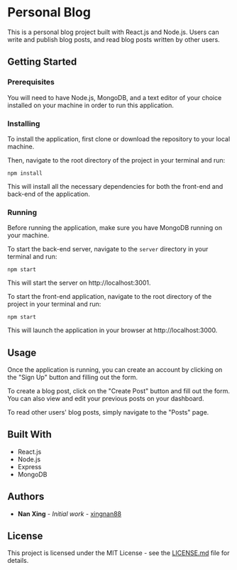 # Personal Blog

This is a personal blog project built with React.js and Node.js. Users can write and publish blog posts, and read blog posts written by other users.

## Getting Started

### Prerequisites

You will need to have Node.js, MongoDB, and a text editor of your choice installed on your machine in order to run this application.

### Installing

To install the application, first clone or download the repository to your local machine. 

Then, navigate to the root directory of the project in your terminal and run:

```
npm install
```

This will install all the necessary dependencies for both the front-end and back-end of the application.

### Running

Before running the application, make sure you have MongoDB running on your machine. 

To start the back-end server, navigate to the `server` directory in your terminal and run:

```
npm start
```

This will start the server on http://localhost:3001.

To start the front-end application, navigate to the root directory of the project in your terminal and run:

```
npm start
```

This will launch the application in your browser at http://localhost:3000.

## Usage

Once the application is running, you can create an account by clicking on the "Sign Up" button and filling out the form. 

To create a blog post, click on the "Create Post" button and fill out the form. You can also view and edit your previous posts on your dashboard.

To read other users' blog posts, simply navigate to the "Posts" page.

## Built With

* React.js
* Node.js
* Express
* MongoDB

## Authors

* **Nan Xing** - *Initial work* - [xingnan88](https://github.com/xingnan88)

## License

This project is licensed under the MIT License - see the [LICENSE.md](LICENSE.md) file for details.
